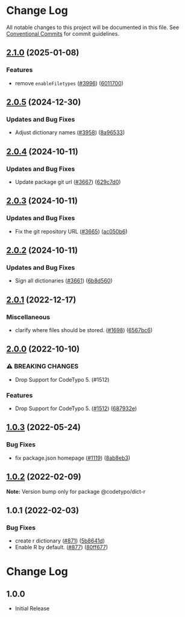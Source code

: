 # Change Log

All notable changes to this project will be documented in this file.
See [Conventional Commits](https://conventionalcommits.org) for commit guidelines.

## [2.1.0](https://github.com/khulnasoft/codetypo-dicts/compare/@codetypo/dict-r@2.0.5...@codetypo/dict-r@2.1.0) (2025-01-08)


### Features

* remove `enableFiletypes` ([#3996](https://github.com/khulnasoft/codetypo-dicts/issues/3996)) ([6011700](https://github.com/khulnasoft/codetypo-dicts/commit/6011700cc2d90edd2048f293fe2235b6212a805a))

## [2.0.5](https://github.com/khulnasoft/codetypo-dicts/compare/@codetypo/dict-r@2.0.4...@codetypo/dict-r@2.0.5) (2024-12-30)


### Updates and Bug Fixes

* Adjust dictionary names ([#3958](https://github.com/khulnasoft/codetypo-dicts/issues/3958)) ([8a96533](https://github.com/khulnasoft/codetypo-dicts/commit/8a96533bec21280103740868b81559437c413501))

## [2.0.4](https://github.com/khulnasoft/codetypo-dicts/compare/@codetypo/dict-r@2.0.3...@codetypo/dict-r@2.0.4) (2024-10-11)


### Updates and Bug Fixes

* Update package git url ([#3667](https://github.com/khulnasoft/codetypo-dicts/issues/3667)) ([629c7d0](https://github.com/khulnasoft/codetypo-dicts/commit/629c7d0a5e1bacad1d3874b1f8372edc3494ef97))

## [2.0.3](https://github.com/khulnasoft/codetypo-dicts/compare/@codetypo/dict-r@2.0.2...@codetypo/dict-r@2.0.3) (2024-10-11)


### Updates and Bug Fixes

* Fix the git repository URL ([#3665](https://github.com/khulnasoft/codetypo-dicts/issues/3665)) ([ac050b6](https://github.com/khulnasoft/codetypo-dicts/commit/ac050b697d57820109995e92fac5ccc32ced1723))

## [2.0.2](https://github.com/khulnasoft/codetypo-dicts/compare/@codetypo/dict-r@2.0.1...@codetypo/dict-r@2.0.2) (2024-10-11)


### Updates and Bug Fixes

* Sign all dictionaries ([#3661](https://github.com/khulnasoft/codetypo-dicts/issues/3661)) ([6b8d560](https://github.com/khulnasoft/codetypo-dicts/commit/6b8d560cf51a593458ce42bca415859f872cfc97))

## [2.0.1](https://github.com/khulnasoft/codetypo-dicts/compare/@codetypo/dict-r@2.0.0...@codetypo/dict-r@2.0.1) (2022-12-17)


### Miscellaneous

* clarify where files should be stored. ([#1698](https://github.com/khulnasoft/codetypo-dicts/issues/1698)) ([6567bc6](https://github.com/khulnasoft/codetypo-dicts/commit/6567bc62130404cb32945bdcc3bf07316c839396))

## [2.0.0](https://github.com/khulnasoft/codetypo-dicts/compare/@codetypo/dict-r@1.0.3...@codetypo/dict-r@2.0.0) (2022-10-10)


### ⚠ BREAKING CHANGES

* Drop Support for CodeTypo 5. (#1512)

### Features

* Drop Support for CodeTypo 5. ([#1512](https://github.com/khulnasoft/codetypo-dicts/issues/1512)) ([687932e](https://github.com/khulnasoft/codetypo-dicts/commit/687932e187e4bce87d7904e3a2e53dd6de6ac372))

## [1.0.3](https://github.com/khulnasoft/codetypo-dicts/compare/@codetypo/dict-r@1.0.2...@codetypo/dict-r@1.0.3) (2022-05-24)


### Bug Fixes

* fix package.json homepage ([#1119](https://github.com/khulnasoft/codetypo-dicts/issues/1119)) ([8ab8eb3](https://github.com/khulnasoft/codetypo-dicts/commit/8ab8eb3733b7b9c783b5d93fdeff4d4ca739e8f4))





## [1.0.2](https://github.com/khulnasoft/codetypo-dicts/compare/@codetypo/dict-r@1.0.1...@codetypo/dict-r@1.0.2) (2022-02-09)

**Note:** Version bump only for package @codetypo/dict-r





## 1.0.1 (2022-02-03)


### Bug Fixes

* create r dictionary ([#871](https://github.com/khulnasoft/codetypo-dicts/issues/871)) ([5b8641d](https://github.com/khulnasoft/codetypo-dicts/commit/5b8641dc99b55a2cc934e2321ba20962e691909f))
* Enable R by default. ([#877](https://github.com/khulnasoft/codetypo-dicts/issues/877)) ([80ff677](https://github.com/khulnasoft/codetypo-dicts/commit/80ff6774669bbc5c33f4e6c9351f360e99c558dc))





# Change Log

## 1.0.0

- Initial Release
